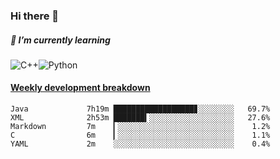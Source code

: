 ### Hi there 👋

##### 🌱 I’m currently learning

![C++](https://img.shields.io/badge/-C++-00599C?style=flat-square&logo=c)![Python](https://img.shields.io/badge/-Python-black?style=flat-square&logo=Python)


<!-- waka-box start -->
#### <a href="https://gist.github.com/bf274261b4c8553e17fc709dfc3cfa97" target="_blank">Weekly development breakdown</a>
```text
Java         	 7h19m ██████████████████▊░░░░░░░░   69.7% 
XML          	 2h53m ███████▍░░░░░░░░░░░░░░░░░░░   27.6% 
Markdown     	 7m    ▎░░░░░░░░░░░░░░░░░░░░░░░░░░    1.2% 
C            	 6m    ▎░░░░░░░░░░░░░░░░░░░░░░░░░░    1.1% 
YAML         	 2m    ░░░░░░░░░░░░░░░░░░░░░░░░░░░    0.4% 
```
<!-- Powered by https://github.com/YouEclipse/waka-box-go . -->
<!-- waka-box end -->



<!--
**KomoreKalu/KomoreKalu** is a ✨ _special_ ✨ repository because its `README.md` (this file) appears on your GitHub profile.

Here are some ideas to get you started:

- 🔭 I’m currently working on ...
- 🌱 I’m currently learning ...
- 👯 I’m looking to collaborate on ...
- 🤔 I’m looking for help with ...
- 💬 Ask me about ...
- 📫 How to reach me: ...
- 😄 Pronouns: ...
- ⚡ Fun fact: ...
-->
